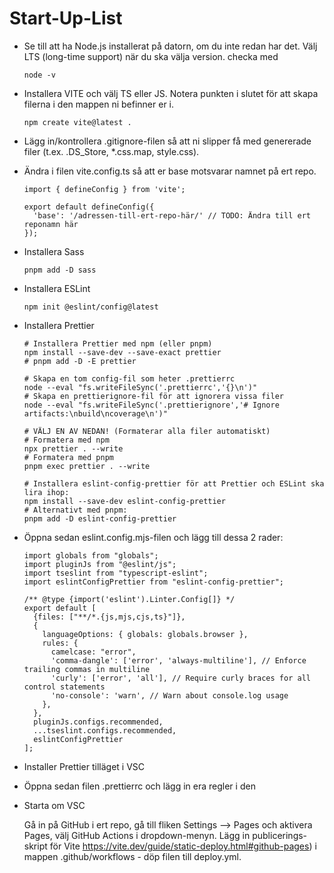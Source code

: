 # Start-Up-List

- Se till att ha Node.js installerat på datorn, om du inte redan har det. Välj LTS (long-time support) när du ska välja version.  checka  med 
  ```
  node -v
- Installera VITE och välj TS eller JS. Notera punkten i slutet för att skapa filerna i den mappen ni befinner er i.

  ```
  npm create vite@latest .
- Lägg in/kontrollera .gitignore-filen så att ni slipper få med genererade filer (t.ex. .DS_Store, *.css.map, style.css).
- Ändra i filen vite.config.ts så att er base motsvarar namnet på ert repo.
  ```
  import { defineConfig } from 'vite';
  
  export default defineConfig({
    'base': '/adressen-till-ert-repo-här/' // TODO: Ändra till ert reponamn här
  });
- Installera Sass
  ```
  pnpm add -D sass

- Installera ESLint
  ```
  npm init @eslint/config@latest
- Installera Prettier
  ```
  # Installera Prettier med npm (eller pnpm)
  npm install --save-dev --save-exact prettier
  # pnpm add -D -E prettier
  
  # Skapa en tom config-fil som heter .prettierrc
  node --eval "fs.writeFileSync('.prettierrc','{}\n')"
  # Skapa en prettierignore-fil för att ignorera vissa filer
  node --eval "fs.writeFileSync('.prettierignore','# Ignore artifacts:\nbuild\ncoverage\n')"
  
  # VÄLJ EN AV NEDAN! (Formaterar alla filer automatiskt)
  # Formatera med npm
  npx prettier . --write
  # Formatera med pnpm
  pnpm exec prettier . --write
  
  # Installera eslint-config-prettier för att Prettier och ESLint ska lira ihop:
  npm install --save-dev eslint-config-prettier
  # Alternativt med pnpm:
  pnpm add -D eslint-config-prettier
- Öppna sedan eslint.config.mjs-filen och lägg till dessa 2 rader:
  ```
  import globals from "globals";
  import pluginJs from "@eslint/js";
  import tseslint from "typescript-eslint";
  import eslintConfigPrettier from "eslint-config-prettier";
  
  /** @type {import('eslint').Linter.Config[]} */
  export default [
    {files: ["**/*.{js,mjs,cjs,ts}"]},
    {
      languageOptions: { globals: globals.browser },
      rules: {
        camelcase: "error",
        'comma-dangle': ['error', 'always-multiline'], // Enforce trailing commas in multiline
        'curly': ['error', 'all'], // Require curly braces for all control statements
        'no-console': 'warn', // Warn about console.log usage
      },
    },
    pluginJs.configs.recommended,
    ...tseslint.configs.recommended,
    eslintConfigPrettier
  ];
- Installer Prettier tilläget i VSC
- Öppna sedan filen .prettierrc och lägg in era regler i den
-  Starta om  VSC

    Gå in på GitHub i ert repo, gå till fliken Settings --> Pages och aktivera Pages, välj GitHub Actions i dropdown-menyn. Lägg in publicerings-skript för Vite
   https://vite.dev/guide/static-deploy.html#github-pages) i mappen .github/workflows - döp filen till deploy.yml.

  
  
